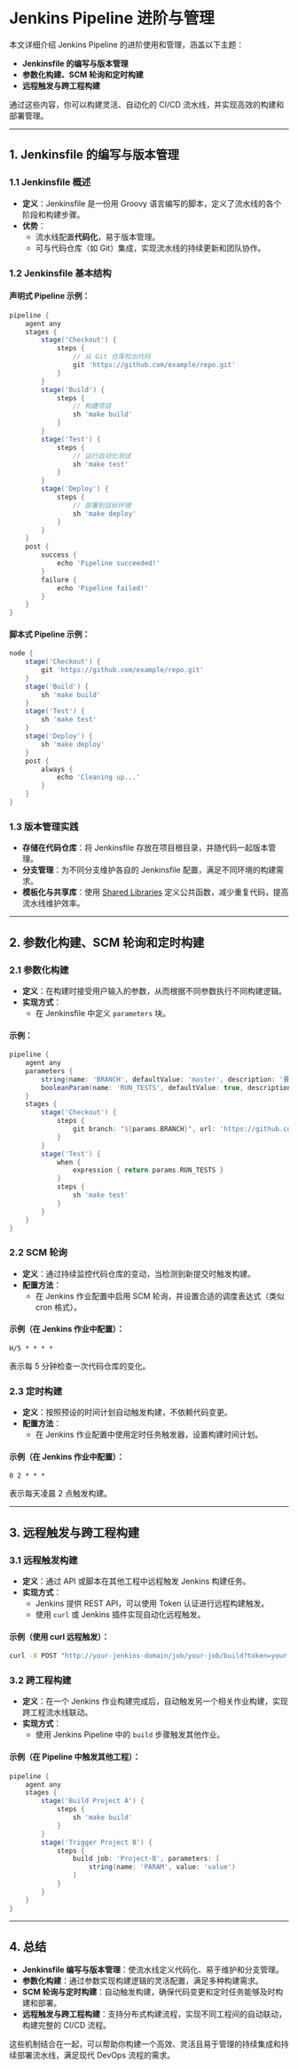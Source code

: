 # Jenkins Pipeline 进阶与管理

本文详细介绍 Jenkins Pipeline 的进阶使用和管理，涵盖以下主题：

- **Jenkinsfile 的编写与版本管理**
- **参数化构建、SCM 轮询和定时构建**
- **远程触发与跨工程构建**

通过这些内容，你可以构建灵活、自动化的 CI/CD 流水线，并实现高效的构建和部署管理。

---

## 1. Jenkinsfile 的编写与版本管理

### 1.1 Jenkinsfile 概述
- **定义**：Jenkinsfile 是一份用 Groovy 语言编写的脚本，定义了流水线的各个阶段和构建步骤。
- **优势**：
    - 流水线配置**代码化**，易于版本管理。
    - 可与代码仓库（如 Git）集成，实现流水线的持续更新和团队协作。

### 1.2 Jenkinsfile 基本结构
#### 声明式 Pipeline 示例：
```groovy
pipeline {
    agent any
    stages {
        stage('Checkout') {
            steps {
                // 从 Git 仓库检出代码
                git 'https://github.com/example/repo.git'
            }
        }
        stage('Build') {
            steps {
                // 构建项目
                sh 'make build'
            }
        }
        stage('Test') {
            steps {
                // 运行自动化测试
                sh 'make test'
            }
        }
        stage('Deploy') {
            steps {
                // 部署到目标环境
                sh 'make deploy'
            }
        }
    }
    post {
        success {
            echo 'Pipeline succeeded!'
        }
        failure {
            echo 'Pipeline failed!'
        }
    }
}
```

#### 脚本式 Pipeline 示例：
```groovy
node {
    stage('Checkout') {
        git 'https://github.com/example/repo.git'
    }
    stage('Build') {
        sh 'make build'
    }
    stage('Test') {
        sh 'make test'
    }
    stage('Deploy') {
        sh 'make deploy'
    }
    post {
        always {
            echo 'Cleaning up...'
        }
    }
}
```

### 1.3 版本管理实践
- **存储在代码仓库**：将 Jenkinsfile 存放在项目根目录，并随代码一起版本管理。
- **分支管理**：为不同分支维护各自的 Jenkinsfile 配置，满足不同环境的构建需求。
- **模板化与共享库**：使用 [Shared Libraries](https://www.jenkins.io/doc/book/pipeline/shared-libraries/) 定义公共函数，减少重复代码，提高流水线维护效率。

---

## 2. 参数化构建、SCM 轮询和定时构建

### 2.1 参数化构建
- **定义**：在构建时接受用户输入的参数，从而根据不同参数执行不同构建逻辑。
- **实现方式**：
    - 在 Jenkinsfile 中定义 `parameters` 块。

#### 示例：
```groovy
pipeline {
    agent any
    parameters {
        string(name: 'BRANCH', defaultValue: 'master', description: '要构建的分支')
        booleanParam(name: 'RUN_TESTS', defaultValue: true, description: '是否运行测试')
    }
    stages {
        stage('Checkout') {
            steps {
                git branch: "${params.BRANCH}", url: 'https://github.com/example/repo.git'
            }
        }
        stage('Test') {
            when {
                expression { return params.RUN_TESTS }
            }
            steps {
                sh 'make test'
            }
        }
    }
}
```

### 2.2 SCM 轮询
- **定义**：通过持续监控代码仓库的变动，当检测到新提交时触发构建。
- **配置方法**：
    - 在 Jenkins 作业配置中启用 SCM 轮询，并设置合适的调度表达式（类似 cron 格式）。

#### 示例（在 Jenkins 作业中配置）：
```
H/5 * * * *
```
表示每 5 分钟检查一次代码仓库的变化。

### 2.3 定时构建
- **定义**：按照预设的时间计划自动触发构建，不依赖代码变更。
- **配置方法**：
    - 在 Jenkins 作业配置中使用定时任务触发器，设置构建时间计划。

#### 示例（在 Jenkins 作业中配置）：
```
0 2 * * *
```
表示每天凌晨 2 点触发构建。

---

## 3. 远程触发与跨工程构建

### 3.1 远程触发构建
- **定义**：通过 API 或脚本在其他工程中远程触发 Jenkins 构建任务。
- **实现方式**：
    - Jenkins 提供 REST API，可以使用 Token 认证进行远程构建触发。
    - 使用 `curl` 或 Jenkins 插件实现自动化远程触发。

#### 示例（使用 curl 远程触发）：
```sh
curl -X POST "http://your-jenkins-domain/job/your-job/build?token=your-token"
```

### 3.2 跨工程构建
- **定义**：在一个 Jenkins 作业构建完成后，自动触发另一个相关作业构建，实现跨工程流水线联动。
- **实现方式**：
    - 使用 Jenkins Pipeline 中的 `build` 步骤触发其他作业。

#### 示例（在 Pipeline 中触发其他工程）：
```groovy
pipeline {
    agent any
    stages {
        stage('Build Project A') {
            steps {
                sh 'make build'
            }
        }
        stage('Trigger Project B') {
            steps {
                build job: 'Project-B', parameters: [
                    string(name: 'PARAM', value: 'value')
                ]
            }
        }
    }
}
```

---

## 4. 总结

- **Jenkinsfile 编写与版本管理**：使流水线定义代码化、易于维护和分支管理。
- **参数化构建**：通过参数实现构建逻辑的灵活配置，满足多种构建需求。
- **SCM 轮询与定时构建**：自动触发构建，确保代码变更和定时任务能够及时构建和部署。
- **远程触发与跨工程构建**：支持分布式构建流程，实现不同工程间的自动联动，构建完整的 CI/CD 流程。

这些机制结合在一起，可以帮助你构建一个高效、灵活且易于管理的持续集成和持续部署流水线，满足现代 DevOps 流程的需求。